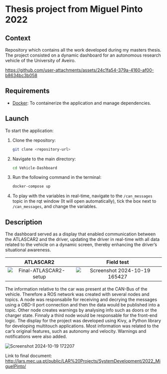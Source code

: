 # Thesis project from Miguel Pinto 2022

## Context

Repository which contains all the work developed during my masters thesis. The project consisted on a dynamic dashboard for an autonomous research vehicle of the University of Aveiro.

https://github.com/user-attachments/assets/24c1fa54-379a-4160-af00-b8634bc3b058

## Requirements

- [Docker](https://docs.docker.com/): To containerize the application and manage dependencies.

## Launch

To start the application:

1. Clone the repository:
    ```sh
    git clone <repository-url>
    ```
1. Navigate to the main directory:
    ```sh
    cd Vehicle-Dashboard
    ```
1. Run the following command in the terminal:
    ```sh
    docker-compose up
    ```

1. To play with the variables in real-time, navigate to the `/can_messages` topic in the rqt window (It will open automatically), tick the box next to `/can_messages`, and change the variables.
## Description

The dashboard served as a display that enabled communication between the ATLASCAR2 and the driver, updating the driver in real-time with all data related to the vehicle on a dynamic screen, thereby enhancing the driver’s situational awareness.

|                                                ATLASCAR2                                                |                                                   Field test                                                   |
| :-----------------------------------------------------------------------------------------------------: | :------------------------------------------------------------------------------------------------------------: |
| ![Final-ATLASCAR2-setup](https://github.com/user-attachments/assets/dc30f2cb-7cc8-4a2e-a729-0749d2315579) | ![Screenshot 2024-10-19 165427](https://github.com/user-attachments/assets/fc2b7229-ccbb-4928-85af-0701fa53b4e5) |


The information relative to the car was present at the CAN-Bus of the vehicle. Therefore a ROS network was created with several nodes and topics. A node was responsabile for receiving and decrying the messages using a OBD-II port connection and then the data would be published into a topic.  Other node creates warnings by analysing info such as doors or the charger state. Finnaly a third node would be responsable for the front-end logic. The display for the project was developed using Kivy, a Python library for developing multitouch applications. Most information was related to the car’s original features, such as autonomy and velocity. Warnings and notifications were also added.

![Screenshot 2024-10-19 172207](https://github.com/user-attachments/assets/da0671ca-cc1f-41d9-a417-de4d67e222a9)

Link to final document: http://lars.mec.ua.pt/public/LAR%20Projects/SystemDevelopment/2022_MiguelPinto/
